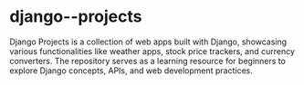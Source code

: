 # django--projects
Django Projects is a collection of web apps built with Django, showcasing various functionalities like weather apps, stock price trackers, and currency converters. The repository serves as a learning resource for beginners to explore Django concepts, APIs, and web development practices.
